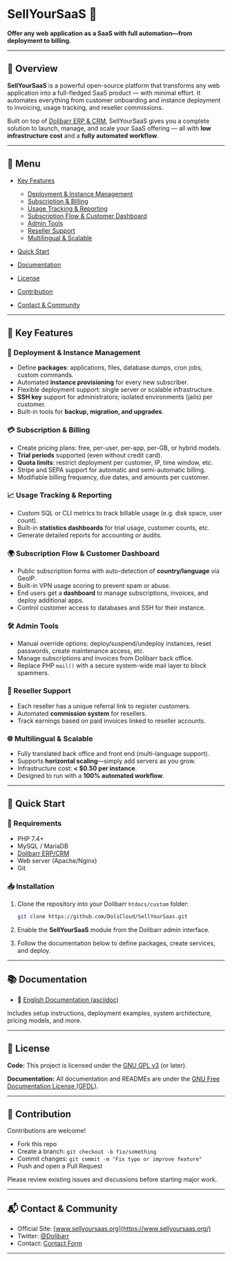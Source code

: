 # SellYourSaaS 🚀

**Offer any web application as a SaaS with full automation—from deployment to billing.**

---

## 🧩 Overview

**SellYourSaaS** is a powerful open-source platform that transforms any web application into a full-fledged SaaS product — with minimal effort.
It automates everything from customer onboarding and instance deployment to invoicing, usage tracking, and reseller commissions.

Built on top of [Dolibarr ERP & CRM](https://www.dolibarr.org/), SellYourSaaS gives you a complete solution to launch, manage, and scale your SaaS offering — all with **low infrastructure cost** and a **fully automated workflow**.

---

## 📑 Menu

* [Key Features](#-key-features)

  * [Deployment & Instance Management](#-deployment--instance-management)
  * [Subscription & Billing](#-subscription--billing)
  * [Usage Tracking & Reporting](#-usage-tracking--reporting)
  * [Subscription Flow & Customer Dashboard](#-subscription-flow--customer-dashboard)
  * [Admin Tools](#-admin-tools)
  * [Reseller Support](#-reseller-support)
  * [Multilingual & Scalable](#-multilingual--scalable)
* [Quick Start](#-quick-start)
* [Documentation](#-documentation)
* [License](#-license)
* [Contribution](#-contribution)
* [Contact & Community](#-contact--community)

---

## 📌 Key Features

### 🚀 Deployment & Instance Management

* Define **packages**: applications, files, database dumps, cron jobs, custom commands.
* Automated **instance provisioning** for every new subscriber.
* Flexible deployment support: single server or scalable infrastructure.
* **SSH key** support for administrators; isolated environments (jails) per customer.
* Built-in tools for **backup, migration, and upgrades**.

### 💳 Subscription & Billing

* Create pricing plans: free, per-user, per-app, per-GB, or hybrid models.
* **Trial periods** supported (even without credit card).
* **Quota limits**: restrict deployment per customer, IP, time window, etc.
* Stripe and SEPA support for automatic and semi-automatic billing.
* Modifiable billing frequency, due dates, and amounts per customer.

### 📈 Usage Tracking & Reporting

* Custom SQL or CLI metrics to track billable usage (e.g. disk space, user count).
* Built-in **statistics dashboards** for trial usage, customer counts, etc.
* Generate detailed reports for accounting or audits.

### 🌍 Subscription Flow & Customer Dashboard

* Public subscription forms with auto-detection of **country/language** via GeoIP.
* Built-in VPN usage scoring to prevent spam or abuse.
* End users get a **dashboard** to manage subscriptions, invoices, and deploy additional apps.
* Control customer access to databases and SSH for their instance.

### 🛠️ Admin Tools

* Manual override options: deploy/suspend/undeploy instances, reset passwords, create maintenance access, etc.
* Manage subscriptions and invoices from Dolibarr back office.
* Replace PHP `mail()` with a secure system-wide mail layer to block spammers.

### 🤝 Reseller Support

* Each reseller has a unique referral link to register customers.
* Automated **commission system** for resellers.
* Track earnings based on paid invoices linked to reseller accounts.

### 🌐 Multilingual & Scalable

* Fully translated back office and front end (multi-language support).
* Supports **horizontal scaling**—simply add servers as you grow.
* Infrastructure cost: **< \$0.50 per instance**.
* Designed to run with a **100% automated workflow**.

---

## 🚀 Quick Start

### 🔧 Requirements

* PHP 7.4+
* MySQL / MariaDB
* [Dolibarr ERP/CRM](https://www.dolibarr.org/)
* Web server (Apache/Nginx)
* Git

### 📥 Installation

1. Clone the repository into your Dolibarr `htdocs/custom` folder:

   ```bash
   git clone https://github.com/DoliCloud/SellYourSaas.git
   ```
2. Enable the **SellYourSaaS** module from the Dolibarr admin interface.
3. Follow the documentation below to define packages, create services, and deploy.

---

## 📚 Documentation

* 📘 [English Documentation (asciidoc)](https://github.com/DoliCloud/SellYourSaas/tree/master/doc)

Includes setup instructions, deployment examples, system architecture, pricing models, and more.

---

## 📄 License

**Code:**
This project is licensed under the [GNU GPL v3](https://www.gnu.org/licenses/gpl-3.0.en.html) (or later).

**Documentation:**
All documentation and READMEs are under the [GNU Free Documentation License (GFDL)](https://www.gnu.org/licenses/fdl-1.3.en.html).

---

## 🤝 Contribution

Contributions are welcome!

* Fork this repo
* Create a branch: `git checkout -b fix/something`
* Commit changes: `git commit -m "Fix typo or improve feature"`
* Push and open a Pull Request

Please review existing issues and discussions before starting major work.

---

## 📬 Contact & Community

* Official Site: [www.sellyoursaas.org](https://www.sellyoursaas.org/)
* Twitter: [@Dolibarr](https://twitter.com/Dolibarr)
* Contact: [Contact Form](https://www.sellyoursaas.org/contact.php)

---
